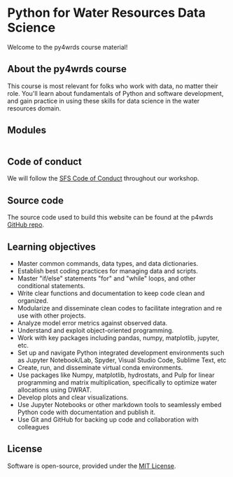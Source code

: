 # Python for Water Resources Data Science

Welcome to the py4wrds course material!

## About the py4wrds course

This course is most relevant for folks who work with data, no matter their role. You'll learn about fundamentals of Python and software development, and gain practice in using these skills for data science in the water resources domain.


## Modules

```{tableofcontents}
```

## Code of conduct

We will follow the [SFS Code of Conduct](https://freshwater-science.org/about/society-governance/code-of-conduct) throughout our workshop.


## Source code

The source code used to build this website can be found at the p4wrds [GitHub repo](https://github.com/py4wrds/py4wrds/).


## Learning objectives

- Master common commands, data types, and data dictionaries.
- Establish best coding practices for managing data and scripts. 
- Master "if/else" statements "for" and "while" loops, and other conditional statements. 
- Write clear functions and documentation to keep code clean and organized. 
- Modularize and disseminate clean codes to facilitate integration and re use with other projects. 
- Analyze model error metrics against observed data. 
- Understand and exploit object-oriented programming. 
- Work with key packages including pandas, numpy, matplotlib, jupyter, etc. 
- Set up and navigate Python integrated development environments such as Jupyter Notebook/Lab, Spyder, Visual Studio Code, Sublime Text, etc 
- Create, run, and disseminate virtual conda environments. 
- Use packages like Numpy, matplotlib, hydrostats, and Pulp for linear programming and matrix multiplication, specifically to optimize water allocations using DWRAT. 
- Develop plots and clear visualizations. 
- Use Jupyter Notebooks or other markdown tools to seamlessly embed Python code with documentation and publish it. 
- Use Git and GitHub for backing up code and collaboration with colleagues



## License

Software is open-source, provided under the [MIT License](https://opensource.org/license/mit).